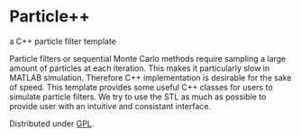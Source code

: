 Particle++
=======================================
a C++ particle filter template

Particle filters or sequential Monte Carlo methods require sampling a large amount of particles at each iteration. This makes it particularly slow in MATLAB simulation. Therefore C++ implementation is desirable for the sake of speed. This template provides some useful C++ classes for users to simulate particle filters. We try to use the STL as much as possible to provide user with an intuitive and consistant interface.

Distributed under [GPL](http://www.gnu.org/licenses/gpl-3.0.html).

